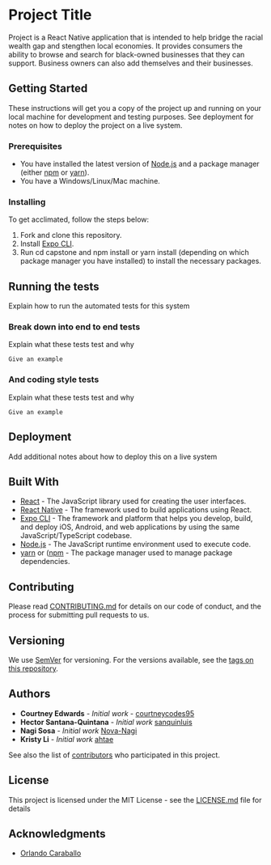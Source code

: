 # Project Title

Project is a React Native application that is intended to help bridge the racial wealth gap and stengthen local economies. It provides consumers the ability to browse and search for black-owned businesses that they can support. Business owners can also add themselves and their businesses.

## Getting Started

These instructions will get you a copy of the project up and running on your local machine for development and testing purposes. See deployment for notes on how to deploy the project on a live system.

### Prerequisites

- You have installed the latest version of [Node.js](https://nodejs.org/en/) and a package manager (either [npm](https://www.npmjs.com) or [yarn](https://classic.yarnpkg.com/en/)).
- You have a Windows/Linux/Mac machine.

### Installing

To get acclimated, follow the steps below:

1. Fork and clone this repository.
2. Install [Expo CLI](https://docs.expo.io/get-started/installation/).
3. Run cd capstone and npm install or yarn install (depending on which package manager you have installed) to install the necessary packages.

## Running the tests

Explain how to run the automated tests for this system

### Break down into end to end tests

Explain what these tests test and why

```
Give an example
```

### And coding style tests

Explain what these tests test and why

```
Give an example
```

## Deployment

Add additional notes about how to deploy this on a live system

## Built With

- [React](https://reactjs.org) - The JavaScript library used for creating the user interfaces.
- [React Native](https://reactnative.dev) - The framework used to build applications using React.
- [Expo CLI](https://docs.expo.io) - The framework and platform that helps you develop, build, and deploy iOS, Android, and web applications by using the same JavaScript/TypeScript codebase.
- [Node.js](https://nodejs.org/en/) - The JavaScript runtime environment used to execute code.
- [yarn](https://classic.yarnpkg.com/en/) or ([npm](https://www.npmjs.com) - The package manager used to manage package dependencies.

## Contributing

Please read [CONTRIBUTING.md](CONTRIBUTING.md) for details on our code of conduct, and the process for submitting pull requests to us.

## Versioning

We use [SemVer](http://semver.org/) for versioning. For the versions available, see the [tags on this repository](https://github.com/hackerDelta/capstone/tags).

## Authors

- **Courtney Edwards** - _Initial work_ - [courtneycodes95](https://github.com/courtneycodes95)
- **Hector Santana-Quintana** - _Initial work_ [sanquinluis](https://github.com/sanquinluis)
- **Nagi Sosa** - _Initial work_ [Nova-Nagi](https://github.com/Nova-Nagi)
- **Kristy Li** - _Initial work_ [ahtae](https://github.com/ahtae)

See also the list of [contributors](https://github.com/hackerDelta/capstone/graphs/contributors) who participated in this project.

## License

This project is licensed under the MIT License - see the [LICENSE.md](LICENSE.md) file for details

## Acknowledgments

- [Orlando Caraballo](https://github.com/orlandocaraballo/)
